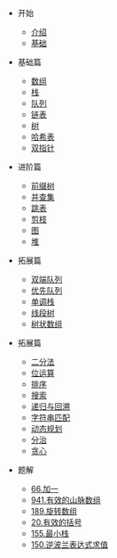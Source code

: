 <!-- docs/_sidebar.md -->

* 开始

  * [介绍](/README.md)
  * [基础](/basic/basic.md)

* 基础篇

  * [数组](/basic/array.md)
  * [栈](/basic/stack.md)
  * [队列](/basic/queue.md)
  * [链表](/basic/linked-list.md)
  * [树](/basic/tree.md)
  * [哈希表](/basic/hash-table.md)
  * [双指针](/basic/double-pointer.md)

* 进阶篇

  * [前缀树](/advanced/trie.md)
  * [并查集](/advanced/disjoint-set.md)
  * [跳表](/advanced/jump-table.md)
  * [剪枝](/advanced/prune.md)
  * [图](/advanced/map.md)
  * [堆](/advanced/heap.md)

* 拓展篇

  * [双端队列](/expend/deque.md)
  * [优先队列](/expend/priority-queue.md)
  * [单调栈](/expend/monotone-stack.md)
  * [线段树](/expend/segment-tree.md)
  * [树状数组](/expend/tree-array.md)

* 拓展篇

  * [二分法](/topic/dichotomy.md)
  * [位运算](/topic/bit.md)
  * [排序](/topic/sort.md)
  * [搜索](/topic/search.md)
  * [递归与回溯](/topic/recursion-and-backtracking.md)
  * [字符串匹配](/topic/string-matching.md)
  * [动态规划](/topic/dp.md)
  * [分治](/topic/divide.md)
  * [贪心](/topic/greedy.md)

* 题解
  * [66.加一](/solution/plus-one.md)
  * [941.有效的山脉数组](/solution/valid-mountain-array.md)
  * [189.旋转数组](/solution/rotate-array.md)
  * [20.有效的括号](/solution/valid-parentheses.md)
  * [155.最小栈](/solution/min-stack.md)
  * [150.逆波兰表达式求值](/solution/evaluate-reverse-polish-notation.md)
